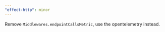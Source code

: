```yaml
---
"effect-http": minor
---
```


Remove `Middlewares.endpointCallsMetric`, use the opentelemetry instead.
